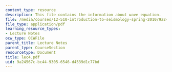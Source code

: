```yaml
---
content_type: resource
description: This file contains the information about wave equation.
file: /media/courses/12-510-introduction-to-seismology-spring-2010/9a24567cbc4493056546d4539d1c77bd_lec4.pdf
file_type: application/pdf
learning_resource_types:
- Lecture Notes
ocw_type: OCWFile
parent_title: Lecture Notes
parent_type: CourseSection
resourcetype: Document
title: lec4.pdf
uid: 9a24567c-bc44-9305-6546-d4539d1c77bd
---
```

